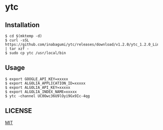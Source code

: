 # ytc

## Installation

```console
$ cd $(mktemp -d)
$ curl -sSL https://github.com/inabagumi/ytc/releases/download/v1.2.0/ytc_1.2.0_Linux_x86_64.tar.gz | tar xzf -
$ sudo cp ytc /usr/local/bin
```

## Usage

```console
$ export GOOGLE_API_KEY=xxxxx
$ export ALGOLIA_APPLICATION_ID=xxxxx
$ export ALGOLIA_API_KEY=xxxxx
$ export ALGOLIA_INDEX_NAME=xxxxx
$ ytc -channel UC0Owc36U9lOyi9Gx9Ic-4qg
```

## LICENSE

[MIT](LICENSE)
